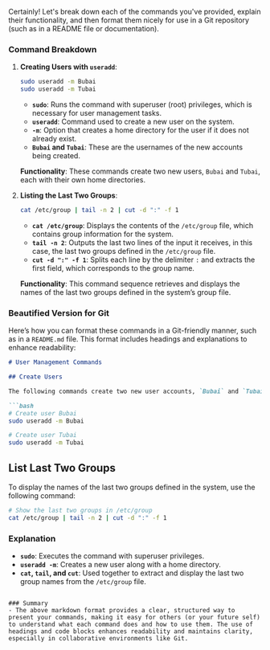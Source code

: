 Certainly! Let's break down each of the commands you've provided, explain their functionality, and then format them nicely for use in a Git repository (such as in a README file or documentation).

### Command Breakdown

1. **Creating Users with `useradd`**:
   ```bash
   sudo useradd -m Bubai
   sudo useradd -m Tubai
   ```
   - **`sudo`**: Runs the command with superuser (root) privileges, which is necessary for user management tasks.
   - **`useradd`**: Command used to create a new user on the system.
   - **`-m`**: Option that creates a home directory for the user if it does not already exist.
   - **`Bubai` and `Tubai`**: These are the usernames of the new accounts being created.

   **Functionality**: These commands create two new users, `Bubai` and `Tubai`, each with their own home directories.

2. **Listing the Last Two Groups**:
   ```bash
   cat /etc/group | tail -n 2 | cut -d ":" -f 1
   ```
   - **`cat /etc/group`**: Displays the contents of the `/etc/group` file, which contains group information for the system.
   - **`tail -n 2`**: Outputs the last two lines of the input it receives, in this case, the last two groups defined in the `/etc/group` file.
   - **`cut -d ":" -f 1`**: Splits each line by the delimiter `:` and extracts the first field, which corresponds to the group name.

   **Functionality**: This command sequence retrieves and displays the names of the last two groups defined in the system’s group file.

### Beautified Version for Git

Here’s how you can format these commands in a Git-friendly manner, such as in a `README.md` file. This format includes headings and explanations to enhance readability:

```markdown
# User Management Commands

## Create Users

The following commands create two new user accounts, `Bubai` and `Tubai`, with their own home directories:

```bash
# Create user Bubai
sudo useradd -m Bubai

# Create user Tubai
sudo useradd -m Tubai
```

## List Last Two Groups

To display the names of the last two groups defined in the system, use the following command:

```bash
# Show the last two groups in /etc/group
cat /etc/group | tail -n 2 | cut -d ":" -f 1
```

### Explanation
- **`sudo`**: Executes the command with superuser privileges.
- **`useradd -m`**: Creates a new user along with a home directory.
- **`cat`, `tail`, and `cut`**: Used together to extract and display the last two group names from the `/etc/group` file.

```

### Summary
- The above markdown format provides a clear, structured way to present your commands, making it easy for others (or your future self) to understand what each command does and how to use them. The use of headings and code blocks enhances readability and maintains clarity, especially in collaborative environments like Git.
